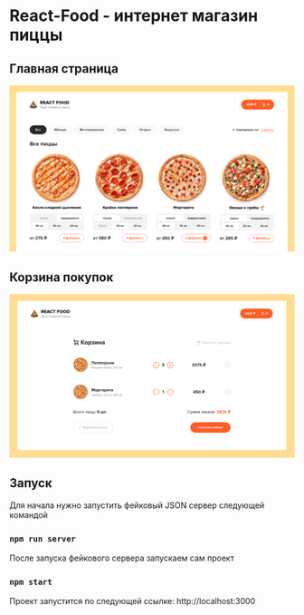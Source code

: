 # React-Food - интернет магазин пиццы

## Главная страница

![](https://github.com/Murzabulatov/react-food/blob/main/demo/1.png?raw=true?raw=true)

## Корзина покупок

![](https://github.com/Murzabulatov/react-food/blob/main/demo/2.png?raw=true?raw=true)

## Запуск

Для начала нужно запустить фейковый JSON сервер следующей командой

### `npm run server`

После запуска фейкового сервера запускаем сам проект

### `npm start`

Проект запустится по следующей ссылке: http://localhost:3000
